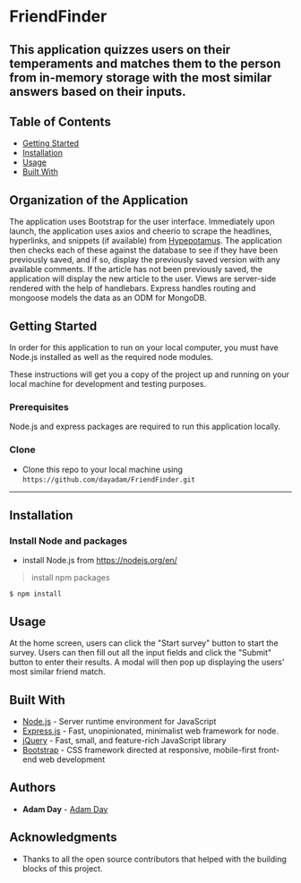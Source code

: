 # FriendFinder

This application quizzes users on their temperaments and matches them to the person from in-memory storage with the most similar answers based on their inputs.
---

## Table of Contents

- [Getting Started](#getting-started)
- [Installation](#installation)
- [Usage](#usage)
- [Built With](#built-with)

## Organization of the Application

The application uses Bootstrap for the user interface. Immediately upon launch, the application uses axios and cheerio to scrape the headlines, hyperlinks, and snippets (if available) from [Hypepotamus](https://hypepotamus.com/). The application then checks each of these against the database to see if they have been previously saved, and if so, display the previously saved version with any available comments. If the article has not been previously saved, the application will display the new article to the user. Views are server-side rendered with the help of handlebars. Express handles routing and mongoose models the data as an ODM for MongoDB. 

## Getting Started

In order for this application to run on your local computer, you must have Node.js installed as well as the required node modules. 

These instructions will get you a copy of the project up and running on your local machine for development and testing purposes. 

### Prerequisites

Node.js and express packages are required to run this application locally.  

### Clone

- Clone this repo to your local machine using `https://github.com/dayadam/FriendFinder.git`

---

## Installation

### Install Node and packages

- install Node.js from <https://nodejs.org/en/>

> install npm packages

```shell
$ npm install
```

## Usage

At the home screen, users can click the "Start survey" button to start the survey. Users can then fill out all the input fields and click the "Submit" button to enter their results. A modal will then pop up displaying the users' most similar friend match.

## Built With

* [Node.js](https://nodejs.org/en/) - Server runtime environment for JavaScript
* [Express.js](https://www.npmjs.com/package/express) - Fast, unopinionated, minimalist web framework for node.
* [jQuery](https://jquery.com/) - Fast, small, and feature-rich JavaScript library
* [Bootstrap](https://getbootstrap.com/) - CSS framework directed at responsive, mobile-first front-end web development

## Authors

* **Adam Day** - [Adam Day](https://github.com/dayadam)

## Acknowledgments

* Thanks to all the open source contributors that helped with the building blocks of this project. 
 